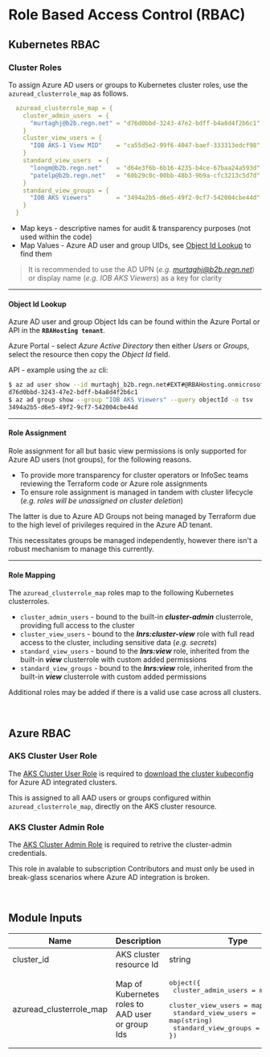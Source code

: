 # Role Based Access Control (RBAC)

## Kubernetes RBAC

### Cluster Roles

To assign Azure AD users or groups to Kubernetes cluster roles, use the `azuread_clusterrole_map` as follows.

```yaml
  azuread_clusterrole_map = {
    cluster_admin_users  = {
      "murtaghj@b2b.regn.net" = "d76d0bbd-3243-47e2-bdff-b4a8d4f2b6c1"
    }
    cluster_view_users = {
      "IOB AKS-1 View MID"    = "ca55d5e2-99f6-4047-baef-333313edcf98"
    }
    standard_view_users  = {
      "longm@b2b.regn.net"    = "d64e3f6b-6b16-4235-b4ce-67baa24a593d"
      "patelp@b2b.regn.net"   = "60b29c0c-00bb-48b3-9b9a-cfc3213c5d7d"
    }
    standard_view_groups = {
      "IOB AKS Viewers"       = "3494a2b5-d6e5-49f2-9cf7-542004cbe44d"
    }
  }
```

* Map keys - descriptive names for audit & transparency purposes (not used within the code)
* Map Values - Azure AD user and group UIDs, see [Object Id Lookup](#object-id-lookup) to find them

> It is recommended to use the AD UPN (*e.g. murtaghj@b2b.regn.net*) or display name (*e.g. IOB AKS Viewers*) as a key for clarity

---

#### Object Id Lookup

Azure AD user and group Object Ids can be found within the Azure Portal or API in the **`RBAHosting tenant`**.

Azure Portal - select *Azure Active Directory* then either *Users* or *Groups*, select the resource then copy the *Object Id* field.

API - example using the `az` cli:

```bash
$ az ad user show --id murtaghj_b2b.regn.net#EXT#@RBAHosting.onmicrosoft.com --query objectId -o tsv
d76d0bbd-3243-47e2-bdff-b4a8d4f2b6c1
$ az ad group show --group "IOB AKS Viewers" --query objectId -o tsv
3494a2b5-d6e5-49f2-9cf7-542004cbe44d
```

---

#### Role Assignment

Role assignment for all but basic view permissions is only supported for Azure AD users (not groups), for the following reasons.

* To provide more transparency for cluster operators or InfoSec teams reviewing the Terraform code or Azure role assignments
* To ensure role assignment is managed in tandem with cluster lifecycle (*e.g. roles will be unassigned on cluster deletion*)

The latter is due to Azure AD Groups not being managed by Terraform due to the high level of privileges required in the Azure AD tenant. 

This necessitates groups be managed independently, however there isn't a robust mechanism to manage this currently.

---

#### Role Mapping

The `azuread_clusterrole_map` roles map to the following Kubernetes clusterroles.

* `cluster_admin_users` - bound to the built-in _**cluster-admin**_ clusterrole, providing full access to the cluster
* `cluster_view_users` - bound to the _**lnrs:cluster-view**_ role with full read access to the cluster, including sensitive data (*e.g. secrets*)
* `standard_view_users` - bound to the _**lnrs:view**_ role, inherited from the built-in _**view**_ clusterrole with custom added permissions
* `standard_view_groups` - bound to the _**lnrs:view**_ role, inherited from the built-in _**view**_ clusterrole with custom added permissions

Additional roles may be added if there is a valid use case across all clusters.

<br>

## Azure RBAC

### AKS Cluster User Role

The [AKS Cluster User Role](https://docs.microsoft.com/en-us/azure/role-based-access-control/built-in-roles#azure-kubernetes-service-cluster-user-role) is required to [download the cluster kubeconfig](https://docs.microsoft.com/en-us/azure/aks/control-kubeconfig-access) for Azure AD integrated clusters.

This is assigned to all AAD users or groups configured within `azuread_clusterrole_map`, directly on the AKS cluster resource.

### AKS Cluster Admin Role

The [AKS Cluster Admin Role](https://docs.microsoft.com/en-us/azure/role-based-access-control/built-in-roles#azure-kubernetes-service-cluster-admin-role) is required to retrive the cluster-admin credentials.

This role in avalable to subscription Contributors and must only be used in break-glass scenarios where Azure AD integration is broken. 

<br>

## Module Inputs

| Name | Description | Type | Default | Required |
|------|-------------|------|---------|:--------:|
|cluster_id|AKS cluster resource Id|string|n/a|yes|
|azuread_clusterrole_map|Map of Kubernetes roles to AAD user or group Ids|<pre>object({<br>    cluster_admin_users  = map(string)<br>    cluster_view_users   = map(string)<br>    standard_view_users  = map(string)<br>    standard_view_groups = map(string)<br>})</pre>|null|no|
